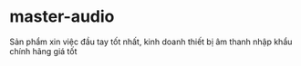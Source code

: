 # master-audio
Sản phẩm xin việc đầu tay tốt nhất, kinh doanh thiết bị âm thanh nhập khẩu chính hãng giá tốt
